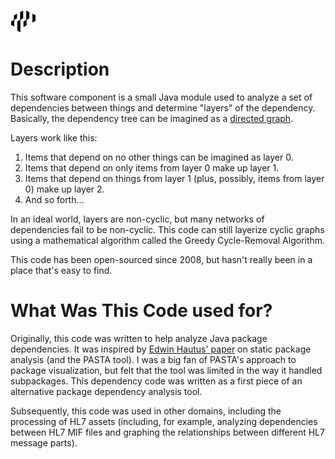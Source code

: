 ![Electric Mind Logo](./etc/images/electricMindLogo.png "Electric Mind (formerly Intelliware)")

# Description

This software component is a small Java module used to analyze a set of dependencies
between things and determine "layers" of the dependency. Basically, the dependency
tree can be imagined as a [directed graph](https://en.wikipedia.org/wiki/Directed_graph).

Layers work like this:

1. Items that depend on no other things can be imagined as layer 0.
2. Items that depend on only items from layer 0 make up layer 1.
3. Items that depend on things from layer 1 (plus, possibly, items from layer 0) make up
layer 2.
4. And so forth...

In an ideal world, layers are non-cyclic, but many networks of dependencies fail to be
non-cyclic. This code can still layerize cyclic graphs using a mathematical algorithm
called the Greedy Cycle-Removal Algorithm.

This code has been open-sourced since 2008, but hasn't really been in a place that's
easy to find.

# What Was This Code used for?

Originally, this code was written to help analyze Java package dependencies.  It was
inspired by [Edwin Hautus' paper](http://ehautus.home.xs4all.nl/papers/PASTA.pdf) on
static package analysis (and the PASTA tool). I was a big fan of PASTA's approach to
package visualization, but felt that the tool was limited in the way it handled
subpackages. This dependency code was written as a first piece of an alternative
package dependency analysis tool.

Subsequently, this code was used in other domains, including the processing of HL7
assets (including, for example, analyzing dependencies between HL7 MIF files and
graphing the relationships between different HL7 message parts).


